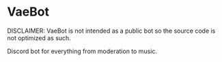 # VaeBot

DISCLAIMER: VaeBot is not intended as a public bot so the source code is not optimized as such.

Discord bot for everything from moderation to music.
